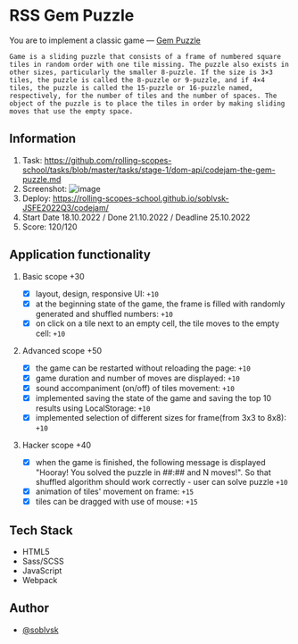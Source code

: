 # RSS Gem Puzzle

You are to implement a classic game — [Gem Puzzle](https://en.wikipedia.org/wiki/15_puzzle) 

`Game is a sliding puzzle that consists of a frame of numbered square tiles in random order with one tile missing. The puzzle also exists in other sizes, particularly the smaller 8-puzzle. If the size is 3×3 tiles, the puzzle is called the 8-puzzle or 9-puzzle, and if 4×4 tiles, the puzzle is called the 15-puzzle or 16-puzzle named, respectively, for the number of tiles and the number of spaces. The object of the puzzle is to place the tiles in order by making sliding moves that use the empty space.`



## Information
1. Task: https://github.com/rolling-scopes-school/tasks/blob/master/tasks/stage-1/dom-api/codejam-the-gem-puzzle.md
2. Screenshot: ![image](https://user-images.githubusercontent.com/81454805/209962840-51fcda01-cee5-4294-a660-eb750acf4e02.png)
3. Deploy: https://rolling-scopes-school.github.io/soblvsk-JSFE2022Q3/codejam/
4. Start Date 18.10.2022 / Done 21.10.2022 / Deadline 25.10.2022
5. Score: 120/120 

## Application functionality

1. Basic scope +30

    - [x] layout, design, responsive UI: `+10`
    - [x] at the beginning state of the game, the frame is filled with randomly generated and shuffled numbers: `+10`
    - [x] on click on a tile next to an empty cell, the tile moves to the empty cell: `+10`

2. Advanced scope +50

    - [x] the game can be restarted without reloading the page: `+10`
    - [x] game duration and number of moves are displayed: `+10`
    - [x] sound accompaniment (on/off) of tiles movement: `+10`
    - [x] implemented saving the state of the game and saving the top 10 results using LocalStorage: `+10`
    - [x] implemented selection of different sizes for frame(from 3x3 to 8x8): `+10`

3. Hacker scope +40

    - [x] when the game is finished, the following message is displayed "Hooray! You solved the puzzle in ##:## and N moves!". So that shuffled algorithm should work correctly - user can solve puzzle `+10`
    - [x] animation of tiles' movement on frame: `+15`
    - [x] tiles can be dragged with use of mouse: `+15`
    
## Tech Stack

- HTML5
- Sass/SCSS
- JavaScript
- Webpack
    
## Author

- [@soblvsk](https://www.github.com/soblvsk)
